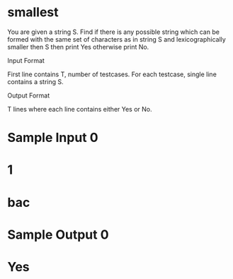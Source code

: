 # smallest

You are given a string S. Find if there is any possible string which can be formed with the same set of characters as in string S and lexicographically smaller then S then print Yes otherwise print No.

Input Format

First line contains T, number of testcases. For each testcase, single line contains a string S.

Output Format

T lines where each line contains either Yes or No.

# Sample Input 0

# 1
# bac


# Sample Output 0

# Yes
